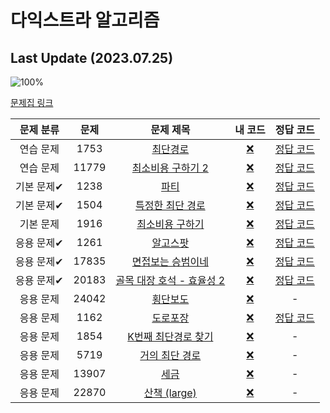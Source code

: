 # 다익스트라 알고리즘

## Last Update (2023.07.25)    

![100%](https://progress-bar.dev/0/?scale=14&title=progress&width=500&color=babaca&suffix=/14)

[문제집 링크](https://www.acmicpc.net/workbook/view/10433)

| 문제 분류 | 문제 | 문제 제목 | 내 코드 | 정답 코드 |
| :--: | :--: | :--: | :--: | :--: |
| 연습 문제 | 1753 | [최단경로](https://www.acmicpc.net/problem/1753) | [❌](#) | [정답 코드](../0x1D/solutions/1753.cpp) |
| 연습 문제 | 11779 | [최소비용 구하기 2](https://www.acmicpc.net/problem/11779) | [❌](#) | [정답 코드](../0x1D/solutions/11779.cpp) |
| 기본 문제✔ | 1238 | [파티](https://www.acmicpc.net/problem/1238) | [❌](#) | [정답 코드](../0x1D/solutions/1238.cpp) |
| 기본 문제✔ | 1504 | [특정한 최단 경로](https://www.acmicpc.net/problem/1504) | [❌](#) | [정답 코드](../0x1D/solutions/1504.cpp) |
| 기본 문제 | 1916 | [최소비용 구하기](https://www.acmicpc.net/problem/1916) | [❌](#) | [정답 코드](../0x1D/solutions/1916.cpp) |
| 응용 문제✔ | 1261 | [알고스팟](https://www.acmicpc.net/problem/1261) | [❌](#) | [정답 코드](../0x1D/solutions/1261.cpp) |
| 응용 문제✔ | 17835 | [면접보는 승범이네](https://www.acmicpc.net/problem/17835) | [❌](#) | [정답 코드](../0x1D/solutions/17835.cpp) |
| 응용 문제✔ | 20183 | [골목 대장 호석 - 효율성 2](https://www.acmicpc.net/problem/20183) | [❌](#) | [정답 코드](../0x1D/solutions/20183.cpp) |
| 응용 문제 | 24042 | [횡단보도](https://www.acmicpc.net/problem/24042) | [❌](#) | - |
| 응용 문제 | 1162 | [도로포장](https://www.acmicpc.net/problem/1162) | [❌](#) | [정답 코드](../0x1D/solutions/1162.cpp) |
| 응용 문제 | 1854 | [K번째 최단경로 찾기](https://www.acmicpc.net/problem/1854) | [❌](#) | - |
| 응용 문제 | 5719 | [거의 최단 경로](https://www.acmicpc.net/problem/5719) | [❌](#) | - |
| 응용 문제 | 13907 | [세금](https://www.acmicpc.net/problem/13907) | [❌](#) | - |
| 응용 문제 | 22870 | [산책 (large)](https://www.acmicpc.net/problem/22870) | [❌](#) | - |
